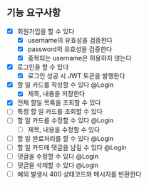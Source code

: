 ## 기능 요구사항

 - [x] 회원가입을 할 수 있다
   - [x] username의 유효성을 검증한다
   - [x] password의 유효성을 검증한다
   - [x] 중복되는 username은 허용하지 않는다
 - [x] 로그인을 할 수 있다
   - [x] 로그인 성공 시 JWT 토큰을 발행한다
 - [x] 할 일 카드를 작성할 수 있다 @Login
   - [x] 제목, 내용을 저장한다
- [x] 전체 할일 목록을 조회할 수 있다
- [ ] 특정 할 일 카드를 조회할 수 있다
- [ ] 할 일 카드를 수정할 수 있다 @Login
  - [ ] 제목, 내용을 수정할 수 있다
- [ ] 할 일 완료처리를 할 수 있다 @Login
- [ ] 할 일 카드에 댓글을 남길 수 있다 @Login
- [ ] 댓글을 수정할 수 있다 @Login
- [ ] 댓글을 삭제할 수 있다 @Login
- [ ] 예외 발생시 400 상태코드와 메시지를 반환한다